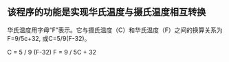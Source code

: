 ## 该程序的功能是实现华氏温度与摄氏温度相互转换

华氏温度用字母“F”表示。它与摄氏温度（C）和华氏温度（F）之间的换算关系为F=9/5c+32, 或C=5/9(F-32)。

C = 5 / 9 (F-32)
F = 9 / 5C + 32